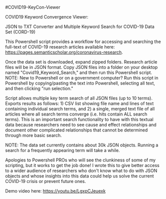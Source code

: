 #COVID19-KeyCon-Viewer

COVID19 Keyword Convergence Viewer: 

JSON to TXT Converter and Multiple Keyword Search for COVID-19 Data Set (CORD-19)

This Powershell script provides a workflow for accessing and searching the full-text of COVID-19 research articles available here: https://pages.semanticscholar.org/coronavirus-research.

Once the data set is downloaded, expand zipped folders. Research article files will be in JSON format. Copy JSON files into a folder on your desktop named "Covid19_Keyword_Search," and then run this Powershell script. 
NOTE: New to Powershell or on a government computer? Run this script in Powershell by copying/pasting the text into Powershell, selecting all text, and then clicking "run selection."

Script allows multiple key term search of all JSON files (up to 10 terms). Exports results as follows: 1) CSV list showing file name and lines of text containing individual search terms, and 2) a single, merged text file of all articles where all search terms converge (i.e. hits contain ALL search terms). This is an important search functionality to have with this textual data because researchers need to see cause and effect relationships and document other complicated relationships that cannot be determined through more basic search. 

NOTE: The data set currently contains about 30k JSON objects. Running a search for a frequently appearing term will take a while.

Apologies to Powershell PROs who will see the clunkiness of some of my scripting, but it works to get the job done! I wrote this to give better access to a wider audience of researchers who don't know what to do with JSON objects and whose insights into this data could help us solve the current COVID-19 crisis or prevent future ones.

Demo video here: https://youtu.be/LgxpCJeuexk
